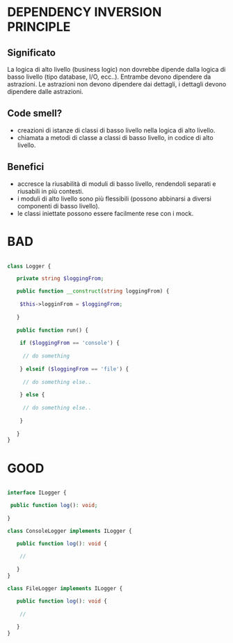 # DEPENDENCY INVERSION PRINCIPLE

## Significato

La logica di alto livello (business logic) non dovrebbe dipende dalla logica di basso livello (tipo database, I/O, ecc..).
Entrambe devono dipendere da astrazioni. Le astrazioni non devono dipendere dai dettagli, i dettagli devono dipendere dalle astrazioni.

## Code smell?

- creazioni di istanze di classi di basso livello nella logica di alto livello.
- chiamata a metodi di classe a classi di basso livello, in codice di alto livello.

## Benefici

- accresce la riusabilità di moduli di basso livello, rendendoli separati e riusabili in più contesti.
- i moduli di alto livello sono più flessibili (possono abbinarsi a diversi componenti di basso livello).
- le classi iniettate possono essere facilmente rese con i mock.


# BAD

```php

class Logger {

   private string $loggingFrom;

   public function __construct(string loggingFrom) {
    
    $this->logginFrom = $loggingFrom;
   
   }
   
   public function run() {
    
    if ($loggingFrom == 'console') {
     
     // do something
        
    } elseif ($loggingFrom == 'file') {
     
     // do something else..
    
    } else {
     
     // do something else..
    
    }
   
   }
}

```

# GOOD

```php

interface ILogger {

 public function log(): void;
    
}

class ConsoleLogger implements ILogger {

   public function log(): void {
    
    //
    
   }
}

class FileLogger implements ILogger {

   public function log(): void {
    
    //
    
   }
}

```